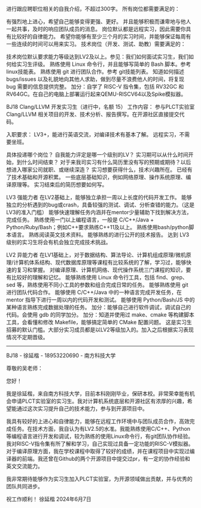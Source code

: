 进行跟应聘职位相关的自我介绍，不超过300字。
所有岗位都需要满足的：

有强烈地上进心，希望自己能够变得更强、更好。
并且能够积极而谦卑地与他人一起共事，及时的响应团队成员的消息。
岗位默认都是远程实习，因此需要你具有比较好的自律能力。
希望你能够有至少三个月的实习时间，并能够保证每周有一些连续的时间可以用来实习。
技术岗位（开发、测试、助教）需要满足的：

技术岗位默认要求能力等级达到LV2及以上。参见：我们如何面试实习生，我们如何给实习生评级。
熟练使用 Linux 命令行，并且能够写简单的 Bash 脚本。参考 linux技能表。
熟练使用 git 进行团队合作。参考 git技能列表。
知道如何描述 bugs/issues 以及礼貌地向其他人求助，做到尽量不浪费他人的时间，将复现 bug 需要的信息提供完整。
加分：自学了 RISC-V 指令集，包括 RV32GC 和 RV64GC。在自己的电脑上部署运行起来QEMU-RISCV64以及Spike模拟器。

BJ18 Clang/LLVM 开发实习生（进行中，名额 15）
工作内容： 参与PLCT实验室 Clang/LLVM 相关项目的开发、技术分析、报告撰写。在开源社区直接提交代码。

入职要求： LV3+，能进行英语交流，对编译技术有基本了解。 远程实习，不需要坐班。

具体投递哪个岗位？
自我能力评定是哪一个级别的LV？
实习期可以从什么时间开始，到什么时间结束？
对于来我司实习有什么简历里没有写的预期或期待？以后想进入哪家公司就职、或继续深造？
实习想要获得什么，技术兴趣所在。
已经有了技术基础和开源积累。
一些底层基础知识，例如网络原理、操作系统原理、编译原理等。
实习结束后的简历想要如何写。

LV3 强能力者
在LV2基础上，能够独立承担一周以上长度的代码开发工作。
能够独立的分析遇到的bug或crash，具备较强的测试、调试、分析查错的能力。（这是LV3的准入门槛）
能够快速理解任务内涵并在mentor少量辅助下找到解决方法，完成任务。
熟练使用一门以上编程语言，一般是 C/C++/Java + Python/Ruby/Bash；例如C++要求熟练C++11及以上。
熟练使用bash/python脚本语言。
熟练阅读英文技术资料。
能够熟练的进行公开的技术报告。
达到 LV3 级别的实习生将会有机会独立完成技术挑战。

LV2 异能力者
在LV1基础上，对于数据结构、算法导论、计算机组成原理/微机原理/计算机体系结构、现代数据库原理等课程有比较系统的了解，学习过，能够快速的复习和掌握。
对编译原理、计算机网络、现代操作系统三门课程的知识，要有比较好的理解和记忆。
能够熟练使用 Linux 命令行工具，包括 find、grep、sed 等，熟练使用不同小工具的参数和组合完成日常的任务。
能够熟练使用 git 进行团队代码合作。
能够使用 C/C++/Java 中的一种语言完成开发任务，在 mentor 指导下进行一周以内的代码开发和测试。
能够使用 Python/Bash/JS 中的某种语言熟练完成数据处理的任务。
加分：能够自己进行软件调试，调试自己的代码。会使用 gdb 的同学加分。
加分：知道并使用过 make、cmake 等构建脚本工具，会看懂和修改 Makefile，能够搞定简单的 CMake 配置问题。
这是实习生招募的默认门槛。大部分实习成员都是以LV2等级加入的。加入之后根据实习表现情况不定期晋级。

----------------------------

BJ18 - 徐延楷 - 18953220690 - 南方科技大学

尊敬的吴老师：

您好！

我是徐延楷，来自南方科技大学，目前本科刚刚毕业，保研本校。非常荣幸能有机会申请PLCT实验室的实习生。我对计算机系统底层和开源社区有浓厚的兴趣，希望能通过这次实习提升自己的技术能力，参与到开源项目中。

我具有较好的上进心和自律能力，能够在远程工作环境中与团队成员合作，高效完成任务。在技术方面，我自认为有LV2.5的水准。我能熟练使用C/C++、Python等编程语言进行开发和调试，较为熟练的使用Linux命令行，有git团队协作经验。我对RISC-V指令集有所了解和学习，自己实现过具备一定功能的RISC-V模拟器。对于编译原理方面，我在学校课程中取得了较好的成绩，并在课程项目中实现过编译器的前端。我还曾在Github的两个开源项目中提交过pr，有一定的协作经验和英文交流能力。

我非常期待能够作为实习生加入PLCT实验室，为开源领域做出贡献，并与优秀的团队共同进步。

祝工作顺利！
徐延楷 2024年6月7日



